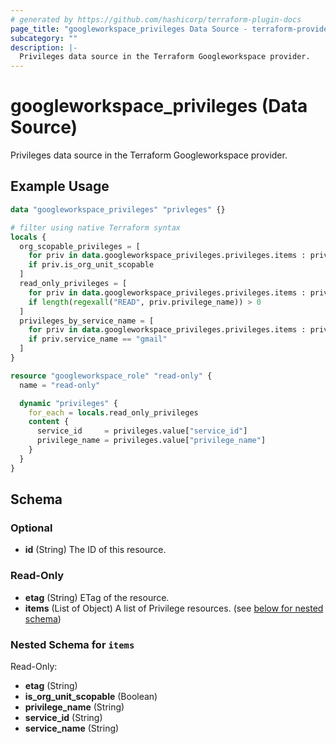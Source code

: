 ```yaml
---
# generated by https://github.com/hashicorp/terraform-plugin-docs
page_title: "googleworkspace_privileges Data Source - terraform-provider-googleworkspace"
subcategory: ""
description: |-
  Privileges data source in the Terraform Googleworkspace provider.
---
```


# googleworkspace_privileges (Data Source)

Privileges data source in the Terraform Googleworkspace provider.

## Example Usage

```terraform
data "googleworkspace_privileges" "privleges" {}

# filter using native Terraform syntax
locals {
  org_scopable_privileges = [
    for priv in data.googleworkspace_privileges.privileges.items : priv
    if priv.is_org_unit_scopable
  ]
  read_only_privileges = [
    for priv in data.googleworkspace_privileges.privileges.items : priv
    if length(regexall("READ", priv.privilege_name)) > 0
  ]
  privileges_by_service_name = [
    for priv in data.googleworkspace_privileges.privileges.items : priv
    if priv.service_name == "gmail"
  ]
}

resource "googleworkspace_role" "read-only" {
  name = "read-only"

  dynamic "privileges" {
    for_each = locals.read_only_privileges
    content {
      service_id     = privileges.value["service_id"]
      privilege_name = privileges.value["privilege_name"]
    }
  }
}
```

<!-- schema generated by tfplugindocs -->
## Schema

### Optional

- **id** (String) The ID of this resource.

### Read-Only

- **etag** (String) ETag of the resource.
- **items** (List of Object) A list of Privilege resources. (see [below for nested schema](#nestedatt--items))

<a id="nestedatt--items"></a>
### Nested Schema for `items`

Read-Only:

- **etag** (String)
- **is_org_unit_scopable** (Boolean)
- **privilege_name** (String)
- **service_id** (String)
- **service_name** (String)


